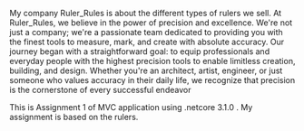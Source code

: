My company Ruler_Rules is about the different types of rulers we sell. At Ruler_Rules, we believe in the power of precision and excellence.
We're not just a company; we're a passionate team dedicated to providing you with the finest tools to measure, mark, and create with absolute accuracy.
Our journey began with a straightforward goal: to equip professionals and everyday people with the highest precision tools to enable limitless creation, building, and design.
Whether you're an architect, artist, engineer, or just someone who values accuracy in their daily life, we recognize that precision is the cornerstone of every successful endeavor


This is Assignment 1 of MVC application using .netcore 3.1.0 .
My assignment is based on the rulers.
